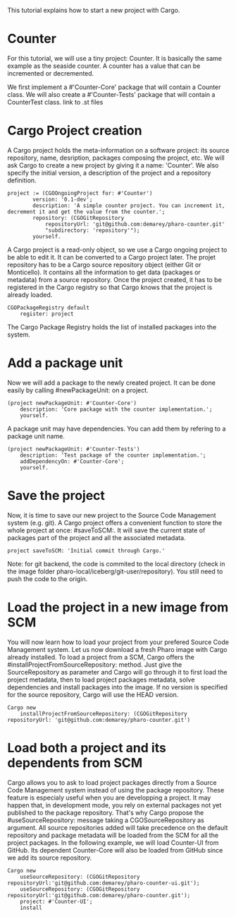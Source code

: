 This tutorial explains how to start a new project with Cargo.

# Counter 
For this tutorial, we will use a tiny project: Counter. It is basically the same example as the seaside counter. A counter has a value that can be incremented or decremented.

We first implement a #'Counter-Core' package that will contain a Counter class. We will also create a #'Counter-Tests' package that will contain a CounterTest class.
link to .st files


# Cargo Project creation
A Cargo project holds the meta-information on a software project: its source repository, name, desription, packages composing the project, etc.
We will ask Cargo to create a new project by giving it a name: 'Counter'. We also specify the initial version, a description of the project and a repository definition.
```smalltalk
project := (CGOOngoingProject for: #'Counter')
		version: '0.1-dev';
		description: 'A simple counter project. You can increment it, decrement it and get the value from the counter.';
		repository: (CGOGitRepository
			repositoryUrl: 'git@github.com:demarey/pharo-counter.git'
			"subdirectory: 'repository'");
		yourself.
```
A Cargo project is a read-only object, so we use a Cargo ongoing project to be able to edit it. It can be converted to a Cargo project later. The projet repository has to be a Cargo source repository object (either Git or Monticello). It contains all the information to get data (packages or metadata) from a source repository.
Once the project created, it has to be registered in the Cargo registry so that Cargo knows that the project is already loaded.
```smalltalk
CGOPackageRegistry default 
	register: project 
```
The Cargo Package Registry holds the list of installed packages into the system.

# Add a package unit
Now we will add a package to the newly created project. It can be done easily by calling #newPackageUnit: on a project.
```smalltalk
(project newPackageUnit: #'Counter-Core')
	description: 'Core package with the counter implementation.';
	yourself.
```
A package unit may have dependencies. You can add them by refering to a package unit name.
```smalltalk
(project newPackageUnit: #'Counter-Tests')
	description: 'Test package of the counter implementation.';
	addDependencyOn: #'Counter-Core';
	yourself.
```

# Save the project
Now, it is time to save our new project to the Source Code Management system (e.g. git). A Cargo project offers a convenient function to store the whole project at once: #saveToSCM:. It will save the current state of packages part of the project and all the associated metadata.
``` smalltalk
project saveToSCM: 'Initial commit through Cargo.'
```
Note: for git backend, the code is commited to the local directory (check in the image folder pharo-local/iceberg/git-user/repository). You still need to push the code to the origin.

# Load the project in a new image from SCM
You will now learn how to load your project from your prefered Source Code Management system. Let us now download a fresh Pharo image with Cargo already installed.
To load a project from a SCM, Cargo offers the #installProjectFromSourceRepository: method. Just give the SourceRepository as parameter and Cargo will go through it to first load the project metadata, then to load project packages metadata, solve dependencies and install packages into the image. If no version is specified for the source repository, Cargo will use the HEAD version.
``` smalltalk
Cargo new 
	installProjectFromSourceRepository: (CGOGitRepository repositoryUrl: 'git@github.com:demarey/pharo-counter.git')
```

# Load both a project and its dependents from SCM
Cargo allows you to ask to load project packages directly from a Source Code Management system instead of using the package repository.
These feature is especialy useful when you are developping a project. It may happen that, in development mode, you rely on external packages not yet published to the package repository. That's why Cargo propose the #useSourceRepository: message taking a CGOSourceRepository as argument. All source repositories added will take precedence on the default repository and package metadata will be loaded from the SCM for all the project packages.
In the following example, we will load Counter-UI from GitHub. Its dependent Counter-Core will also be loaded from GitHub since we add its source repository.
``` smalltalk
Cargo new 
	useSourceRepository: (CGOGitRepository repositoryUrl:'git@github.com:demarey/pharo-counter-ui.git');
	useSourceRepository: (CGOGitRepository repositoryUrl:'git@github.com:demarey/pharo-counter.git');
	project: #'Counter-UI';
	install
```
